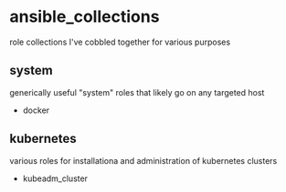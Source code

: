 # ansible_collections

role collections I've cobbled together for various purposes

## system

generically useful "system" roles that likely go on any targeted host

* docker

## kubernetes

various roles for installationa and administration of kubernetes clusters

* kubeadm_cluster

